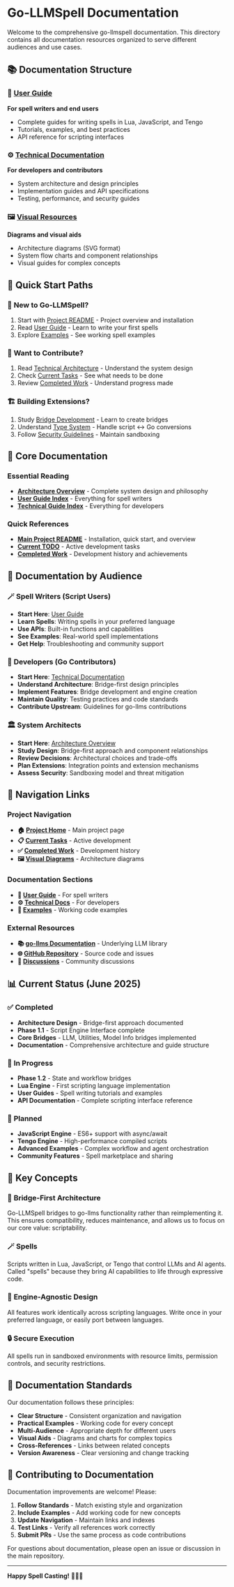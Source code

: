 # Go-LLMSpell Documentation

Welcome to the comprehensive go-llmspell documentation. This directory contains all documentation resources organized to serve different audiences and use cases.

## 📚 Documentation Structure

### 👥 [User Guide](user-guide/) 
**For spell writers and end users**
- Complete guides for writing spells in Lua, JavaScript, and Tengo
- Tutorials, examples, and best practices
- API reference for scripting interfaces

### ⚙️ [Technical Documentation](technical/)
**For developers and contributors**
- System architecture and design principles
- Implementation guides and API specifications
- Testing, performance, and security guides

### 🖼️ [Visual Resources](images/)
**Diagrams and visual aids**
- Architecture diagrams (SVG format)
- System flow charts and component relationships
- Visual guides for complex concepts

## 🚀 Quick Start Paths

### 📝 **New to Go-LLMSpell?**
1. Start with [Project README](../README.md) - Project overview and installation
2. Read [User Guide](user-guide/) - Learn to write your first spells
3. Explore [Examples](../examples/) - See working spell examples

### 🔧 **Want to Contribute?**
1. Read [Technical Architecture](technical/architecture.md) - Understand the system design
2. Check [Current Tasks](../TODO.md) - See what needs to be done
3. Review [Completed Work](../TODO-DONE.md) - Understand progress made

### 🏗️ **Building Extensions?**
1. Study [Bridge Development](technical/README.md) - Learn to create bridges
2. Understand [Type System](technical/README.md) - Handle script ↔ Go conversions
3. Follow [Security Guidelines](technical/README.md) - Maintain sandboxing

## 📖 Core Documentation

### Essential Reading
- [**Architecture Overview**](technical/architecture.md) - Complete system design and philosophy
- [**User Guide Index**](user-guide/README.md) - Everything for spell writers
- [**Technical Guide Index**](technical/README.md) - Everything for developers

### Quick References
- [**Main Project README**](../README.md) - Installation, quick start, and overview
- [**Current TODO**](../TODO.md) - Active development tasks
- [**Completed Work**](../TODO-DONE.md) - Development history and achievements

## 🎯 Documentation by Audience

### 🪄 **Spell Writers (Script Users)**
- **Start Here**: [User Guide](user-guide/README.md)
- **Learn Spells**: Writing spells in your preferred language
- **Use APIs**: Built-in functions and capabilities
- **See Examples**: Real-world spell implementations
- **Get Help**: Troubleshooting and community support

### 🔨 **Developers (Go Contributors)**
- **Start Here**: [Technical Documentation](technical/README.md)
- **Understand Architecture**: Bridge-first design principles
- **Implement Features**: Bridge development and engine creation
- **Maintain Quality**: Testing practices and code standards
- **Contribute Upstream**: Guidelines for go-llms contributions

### 🏛️ **System Architects**
- **Start Here**: [Architecture Overview](technical/architecture.md)
- **Study Design**: Bridge-first approach and component relationships
- **Review Decisions**: Architectural choices and trade-offs
- **Plan Extensions**: Integration points and extension mechanisms
- **Assess Security**: Sandboxing model and threat mitigation

## 🔗 Navigation Links

### Project Navigation
- **🏠 [Project Home](../README.md)** - Main project page
- **📋 [Current Tasks](../TODO.md)** - Active development
- **✅ [Completed Work](../TODO-DONE.md)** - Development history
- **🖼️ [Visual Diagrams](images/)** - Architecture diagrams

### Documentation Sections
- **👥 [User Guide](user-guide/README.md)** - For spell writers
- **⚙️ [Technical Docs](technical/README.md)** - For developers
- **🎯 [Examples](../examples/)** - Working code examples

### External Resources
- **📚 [go-llms Documentation](https://github.com/lexlapax/go-llms)** - Underlying LLM library
- **🌐 [GitHub Repository](https://github.com/lexlapax/go-llmspell)** - Source code and issues
- **💬 [Discussions](https://github.com/lexlapax/go-llmspell/discussions)** - Community discussions

## 📊 Current Status (June 2025)

### ✅ **Completed**
- **Architecture Design** - Bridge-first approach documented
- **Phase 1.1** - Script Engine Interface complete
- **Core Bridges** - LLM, Utilities, Model Info bridges implemented
- **Documentation** - Comprehensive architecture and guide structure

### 🚧 **In Progress**
- **Phase 1.2** - State and workflow bridges
- **Lua Engine** - First scripting language implementation
- **User Guides** - Spell writing tutorials and examples
- **API Documentation** - Complete scripting interface reference

### 🔮 **Planned**
- **JavaScript Engine** - ES6+ support with async/await
- **Tengo Engine** - High-performance compiled scripts
- **Advanced Examples** - Complex workflow and agent orchestration
- **Community Features** - Spell marketplace and sharing

## 🎯 Key Concepts

### 🌉 **Bridge-First Architecture**
Go-LLMSpell bridges to go-llms functionality rather than reimplementing it. This ensures compatibility, reduces maintenance, and allows us to focus on our core value: scriptability.

### 🪄 **Spells**
Scripts written in Lua, JavaScript, or Tengo that control LLMs and AI agents. Called "spells" because they bring AI capabilities to life through expressive code.

### 🔧 **Engine-Agnostic Design**
All features work identically across scripting languages. Write once in your preferred language, or easily port between languages.

### 🔒 **Secure Execution**
All spells run in sandboxed environments with resource limits, permission controls, and security restrictions.

## 📝 Documentation Standards

Our documentation follows these principles:

- **Clear Structure** - Consistent organization and navigation
- **Practical Examples** - Working code for every concept
- **Multi-Audience** - Appropriate depth for different users
- **Visual Aids** - Diagrams and charts for complex topics
- **Cross-References** - Links between related concepts
- **Version Awareness** - Clear versioning and change tracking

## 🤝 Contributing to Documentation

Documentation improvements are welcome! Please:

1. **Follow Standards** - Match existing style and organization
2. **Include Examples** - Add working code for new concepts
3. **Update Navigation** - Maintain links and indexes
4. **Test Links** - Verify all references work correctly
5. **Submit PRs** - Use the same process as code contributions

For questions about documentation, please open an issue or discussion in the main repository.

---

**Happy Spell Casting!** 🧙‍♂️✨